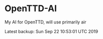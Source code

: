 # OpenTTD-AI
My AI for OpenTTD, will use primarily air

Latest backup: Sun Sep 22 10:53:01 UTC 2019
